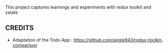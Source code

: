 This project captures learnings and experiments with redux toolkit and xstate

CREDITS
-------

- Adaptation of the Todo App : https://github.com/angle943/redux-toolkit-comparison
